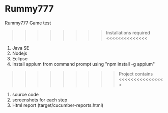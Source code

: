 # Rummy777
Rummy777 Game test

>>>>>>>> Installations required <<<<<<<<<<<<<< 
1. Java SE
2. Nodejs
3. Eclipse
4. Install appium from command prompt using "npm install -g appium"

>>>>>>>>> Project contains <<<<<<<<<<<<<<<<
1. source code
2. screenshots for each step
3. Html report (target/cucumber-reports.html) 
